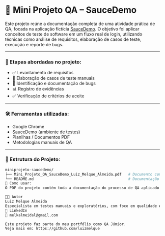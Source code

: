 # 🧪 Mini Projeto QA – SauceDemo

Este projeto reúne a documentação completa de uma atividade prática de QA, focada na aplicação fictícia [SauceDemo](https://www.saucedemo.com/). O objetivo foi aplicar conceitos de teste de software em um fluxo real de login, utilizando técnicas como análise de requisitos, elaboração de casos de teste, execução e reporte de bugs.

---

### 📌 Etapas abordadas no projeto:

- ✅ Levantamento de requisitos
- 📝 Elaboração de casos de teste manuais
- 🐞 Identificação e documentação de bugs
- 📊 Registro de evidências
- ✅ Verificação de critérios de aceite

---

### 🛠️ Ferramentas utilizadas:

- Google Chrome
- SauceDemo (ambiente de testes)
- Planilhas / Documentos PDF
- Metodologias manuais de QA

---

### 📁 Estrutura do Projeto:

```bash
miniprojeto-saucedemo/
├── Mini_Projeto_QA_SauceDemo_Luiz_Melque_Almeida.pdf   # Documento completo com todas as etapas do projeto
└── README.md                                           # Documentação do projeto
📖 Como usar:
O PDF do projeto contém toda a documentação do processo de QA aplicado ao fluxo de login da plataforma SauceDemo. Ideal para demonstrar domínio dos fundamentos de testes de software, sendo útil tanto para estudos quanto para avaliação de portfólio.

👨‍💻 Autor
Luiz Melque Almeida
Especialista em testes manuais e exploratórios, com foco em qualidade e experiência do usuário.
🔗 LinkedIn
📧 melkalmeidal@gmail.com

Este projeto faz parte do meu portfólio como QA Júnior.
Veja mais em: https://github.com/luizmelque